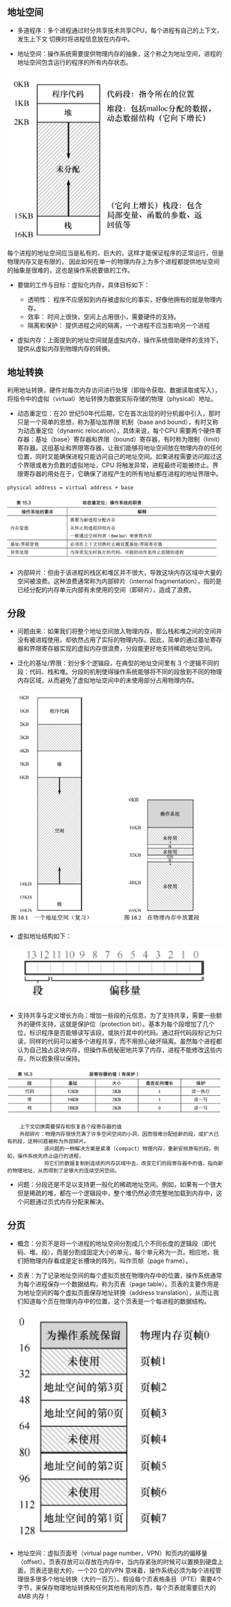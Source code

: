 ##  地址空间
* 多道程序：多个进程通过时分共享技术共享CPU，每个进程有自己的上下文，发生上下文
切换时将进程信息放在内存中。

* 地址空间：操作系统需要提供物理内存的抽象，这个称之为地址空间，进程的地址空间包含运行的程序的所有内存状态。

![avatar](static/1.png)

每个进程的地址空间应当是私有的、巨大的，这样才能保证程序的正常运行，但是物理内存又是有限的，
因此如何在单一的物理内存上为多个进程都提供地址空间的抽象是很难的，这也是操作系统要做的工作。

* 要做的工作与目标：虚拟化内存，具体目标如下：
    * 透明性： 程序不应感知到内存被虚拟化的事实，好像他拥有的就是物理内存。
    * 效率：   时间上很快，空间上占用很小，需要硬件的支持。
    * 隔离和保护： 提供进程之间的隔离，一个进程不应当影响另一个进程
    
*  虚拟内存：上面提到的地址空间就是虚拟内存，操作系统借助硬件的支持下，提供从虚拟内存到物理内存的转换。

## 地址转换

利用地址转换，硬件对每次内存访问进行处理（即指令获取、数据读取或写入），将指令中的虚拟（virtual）地址转换为数据实际存储的物理（physical）地址。

* 动态重定位：在20 世纪50年代后期，它在首次出现的时分机器中引入，那时只是一个简单的思想，称为基址加界限
机制（base and bound），有时又称为动态重定位（dynamic relocation），具体来说，每个CPU 需要两个硬件寄存器：基址（base）寄存器和界限（bound）寄存器，有时称为限制（limit）寄存器。这组基址和界限寄存器，让我们能够将地址空间放在物理内存的任何位置，同时又能确保进程只能访问自己的地址空间。如果进程需要访问超过这个界限或者为负数的虚拟地址，CPU 将触发异常，进程最终可能被终止。界限寄存器的用处在于，它确保了进程产生的所有地址都在进程的地址界限中。
```
physical address = virtual address + base
```

![avatar](static/2.png)

* 内部碎片：但由于该进程的栈区和堆区并不很大，导致这块内存区域中大量的空间被浪费。这种浪费通常称为内部碎片（internal fragmentation），指的是已经分配的内存单元内部有未使用的空间（即碎片），造成了浪费。


## 分段

* 问题由来：如果我们将整个地址空间放入物理内存，那么栈和堆之间的空间并没有被进程使用，却依然占用了实际的物理内存。因此，简单的通过基址寄存器和界限寄存器实现的虚拟内存很浪费，分段能更好地支持稀疏地址空间。

* 泛化的基址/界限：划分多个逻辑段，在典型的地址空间里有 3 个逻辑不同的段：代码、栈和堆。分段的机制使得操作系统能够将不同的段放到不同的物理内存区域，从而避免了虚拟地址空间中的未使用部分占用物理内存。

![avatar](static/3.png)

* 虚拟地址结构如下：

![avatar](static/4.png)

* 支持共享与定义增长方向：增加一些段的元信息，为了支持共享，需要一些额外的硬件支持，这就是保护位（protection bit）。基本为每个段增加了几个位，标识程序是否能够读写该段，或执行其中的代码。通过将代码段标记为只读，同样的代码可以被多个进程共享，而不用担心破坏隔离。虽然每个进程都认为自己独占这块内存，但操作系统秘密地共享了内存，进程不能修改这些内存，所以假象得以保持。

![avatar](static/5.png)

```
    上下文切换需要保存和恢复各个段寄存器的值
    外部碎片：物理内存很快充满了许多空闲空间的小洞，因而很难分配给新的段，或扩大已有的段，这种问题被称为外部碎片。
            该问题的一种解决方案是紧凑（compact）物理内存，重新安排原有的段。例如，操作系统先终止运行的进程，
            将它们的数据复制到连续的内存区域中去，改变它们的段寄存器中的值，指向新的物理地址，从而得到了足够大的连续空闲空间。
```


* 问题：分段还是不足以支持更一般化的稀疏地址空间。例如，如果有一个很大但是稀疏的堆，都在一个逻辑段中，整个堆仍然必须完整地加载到内存中，这个问题通过页式内存分配来解决。


## 分页

* 概念：分页不是将一个进程的地址空间分割成几个不同长度的逻辑段（即代码、堆、段），而是分割成固定大小的单元，每个单元称为一页。相应地，我们把物理内存看成是定长槽块的阵列，叫作页帧（page frame）。

* 页表：为了记录地址空间的每个虚拟页放在物理内存中的位置，操作系统通常为每个进程保存一个数据结构，称为页表（page table）。页表的主要作用是为地址空间的每个虚拟页面保存地址转换（address translation），从而让我们知道每个页在物理内存中的位置，这个页表是一个每进程的数据结构。

![avatar](static/6.png)

* 地址空间：虚拟页面号（virtual page number，VPN）和页内的偏移量（offset）。页表存放可以存放在内存中，当内存紧张的时候可以置换到硬盘上面，页表还是挺大的，一个20 位的VPN 意味着，操作系统必须为每个进程管理很多很多个地址转换（大约一百万）。假设每个页表格条目（PTE）需要4个字节，来保存物理地址转换和任何其他有用的东西，每个页表就需要巨大的4MB 内存！